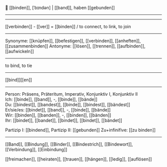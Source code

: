 🤝 [[binden]], [ˈbɪndən] | [[band]], haben [[gebunden]]

---

---
[[verbinden]] - [[ver]] = [[binden]] / to connect, to link, to join

---
Synonyme: [[knüpfen]], [[befestigen]], [[verbinden]], [[anheften]], [[zusammenbinden]]
Antonyme: [[lösen]], [[trennen]], [[aufbinden]], [[aufwickeln]]

---
to bind, to tie

---
[[bind]][[en]]
   

---

Person: Präsens, Präteritum, Imperativ, Konjunktiv I, Konjunktiv II  
Ich: [[binde]], [[band]], -, [[binde]], [[bände]]  
Du: [[bindest]], [[bandest]], [[binde]], [[bindest]], [[bändest]]  
Er/sie/es: [[bindet]], [[band]], -, [[binde]], [[bände]]  
Wir: [[binden]], [[banden]], -, [[binden]], [[bänden]]  
Ihr: [[bindet]], [[bandet]], [[bindet]], [[bindet]], [[bändet]]  

Partizip I: [[bindend]], 
Partizip II: [[gebunden]]
Zu+infinifive: [[zu binden]]

---
[[Band]], [[Bindung]], [[Binder]], [[Bindestrich]], [[Bindewort]], [[Verbindung]], [[Einbindung]]

[[freimachen]], [[heiraten]], [[trauen]], [[hängen]], [[ledig]], [[auflösen]]
